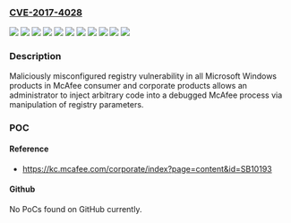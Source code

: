 ### [CVE-2017-4028](https://cve.mitre.org/cgi-bin/cvename.cgi?name=CVE-2017-4028)
![](https://img.shields.io/static/v1?label=Product&message=McAfee%20Anti-Virus%20Plus%20(AVP)&color=blue)
![](https://img.shields.io/static/v1?label=Product&message=McAfee%20Endpoint%20Security%20(ENS)&color=blue)
![](https://img.shields.io/static/v1?label=Product&message=McAfee%20Host%20Intrusion%20Prevention%20(Host%20IPS)&color=blue)
![](https://img.shields.io/static/v1?label=Product&message=McAfee%20Internet%20Security%20(MIS)&color=blue)
![](https://img.shields.io/static/v1?label=Product&message=McAfee%20Total%20Protection%20(MTP)&color=blue)
![](https://img.shields.io/static/v1?label=Product&message=McAfee%20Virus%20Scan%20Enterprise%20(VSE)&color=blue)
![](https://img.shields.io/static/v1?label=Version&message=10.210.2%20DAT%20V3%20DAT%202932.0%20&color=brighgreen)
![](https://img.shields.io/static/v1?label=Version&message=17032929%20Mar%202017%20&color=brighgreen)
![](https://img.shields.io/static/v1?label=Version&message=8.08.0%20Patch%209%20Hotfix%201188590%20&color=brighgreen)
![](https://img.shields.io/static/v1?label=Version&message=8.88.8%20Patch%208%2F9%20Hotfix%201187884%20&color=brighgreen)
![](https://img.shields.io/static/v1?label=Vulnerability&message=Maliciously%20misconfigured%20registry%20vulnerability&color=brighgreen)

### Description

Maliciously misconfigured registry vulnerability in all Microsoft Windows products in McAfee consumer and corporate products allows an administrator to inject arbitrary code into a debugged McAfee process via manipulation of registry parameters.

### POC

#### Reference
- https://kc.mcafee.com/corporate/index?page=content&id=SB10193

#### Github
No PoCs found on GitHub currently.

